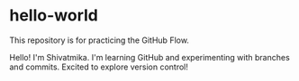 # hello-world
This repository is for practicing the GitHub Flow.

Hello! I'm Shivatmika. I'm learning GitHub and experimenting with branches and commits. Excited to explore version control!

